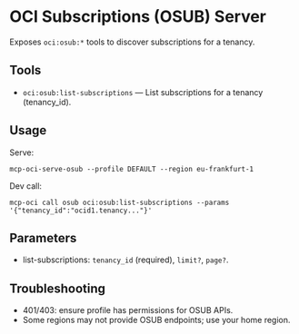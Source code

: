 # OCI Subscriptions (OSUB) Server

Exposes `oci:osub:*` tools to discover subscriptions for a tenancy.

## Tools
- `oci:osub:list-subscriptions` — List subscriptions for a tenancy (tenancy_id).

## Usage
Serve:
```
mcp-oci-serve-osub --profile DEFAULT --region eu-frankfurt-1
```
Dev call:
```
mcp-oci call osub oci:osub:list-subscriptions --params '{"tenancy_id":"ocid1.tenancy..."}'
```

## Parameters
- list-subscriptions: `tenancy_id` (required), `limit?`, `page?`.

## Troubleshooting
- 401/403: ensure profile has permissions for OSUB APIs.
- Some regions may not provide OSUB endpoints; use your home region.

